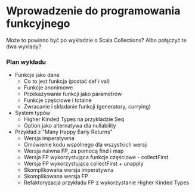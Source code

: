 # Wprowadzenie do programowania funkcyjnego

Może to powinno być po wykładzie o Scala Collections? Albo połączyć te dwa wykłady?

### Plan wykładu
* Funkcje jako dane
  * Co to jest funkcja (postać def i val)
  * Funkcje anonimowe
  * Przekazywanie funkcji jako parametrów
  * Funkcje częściowe i totalne
  * Zwracanie i składanie funkcji (generatory, currying)
* System typów
  * Higher Kinded Types na przykładzie Seq
  * Option jako alternatywa dla nullability
* Przykład z "Many Happy Early Returns"
  * Wersja imperatywna
  * Omówienie kodu wspólnego dla wszystkich wersji
  * Wersja naiwna FP, za pomocą find i map
  * Wersja FP wykorzystująca funkcje częściowe - collectFirst
  * Wersja FP wykorzystująca collectFirst + unapply
  * Skomplikowana wersja imperatywna
  * Skomplikowana wersja FP
  * Refaktoryzacja przykładu FP z wykorzystanie Higher Kinded Types

